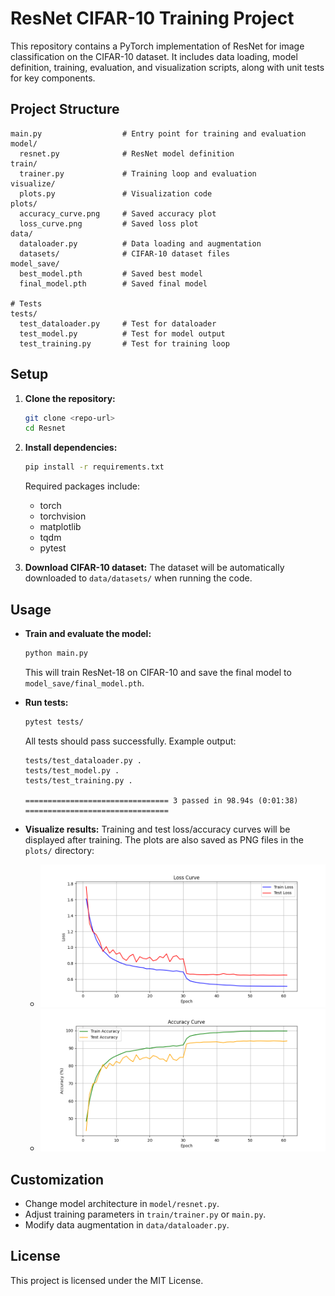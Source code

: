 # ResNet CIFAR-10 Training Project

This repository contains a PyTorch implementation of ResNet for image classification on the CIFAR-10 dataset. It includes data loading, model definition, training, evaluation, and visualization scripts, along with unit tests for key components.

## Project Structure

```
main.py                  # Entry point for training and evaluation
model/
  resnet.py              # ResNet model definition
train/
  trainer.py             # Training loop and evaluation
visualize/
  plots.py               # Visualization code
plots/
  accuracy_curve.png     # Saved accuracy plot
  loss_curve.png         # Saved loss plot
data/
  dataloader.py          # Data loading and augmentation
  datasets/              # CIFAR-10 dataset files
model_save/
  best_model.pth         # Saved best model
  final_model.pth        # Saved final model

# Tests
tests/
  test_dataloader.py     # Test for dataloader
  test_model.py          # Test for model output
  test_training.py       # Test for training loop
```

## Setup

1. **Clone the repository:**
   ```bash
   git clone <repo-url>
   cd Resnet
   ```

2. **Install dependencies:**
   ```bash
   pip install -r requirements.txt
   ```
   Required packages include:
   - torch
   - torchvision
   - matplotlib
   - tqdm
   - pytest

3. **Download CIFAR-10 dataset:**
   The dataset will be automatically downloaded to `data/datasets/` when running the code.

## Usage

- **Train and evaluate the model:**
  ```bash
  python main.py
  ```
  This will train ResNet-18 on CIFAR-10 and save the final model to `model_save/final_model.pth`.

- **Run tests:**
  ```bash
  pytest tests/
  ```
  All tests should pass successfully. Example output:
  ```
  tests/test_dataloader.py .
  tests/test_model.py .
  tests/test_training.py .
  
  ================================ 3 passed in 98.94s (0:01:38) ================================
  ```

- **Visualize results:**
  Training and test loss/accuracy curves will be displayed after training. The plots are also saved as PNG files in the `plots/` directory:
  - ![Loss Curve](plots/loss_curve.png)
  - ![Accuracy Curve](plots/accuracy_curve.png)

## Customization
- Change model architecture in `model/resnet.py`.
- Adjust training parameters in `train/trainer.py` or `main.py`.
- Modify data augmentation in `data/dataloader.py`.

## License
This project is licensed under the MIT License.
